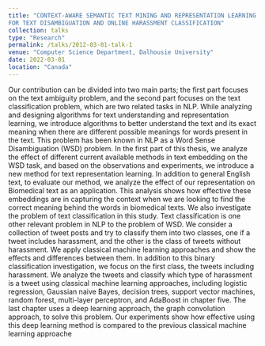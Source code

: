 ```yaml
---
title: "CONTEXT-AWARE SEMANTIC TEXT MINING AND REPRESENTATION LEARNING
FOR TEXT DISAMBIGUATION AND ONLINE HARASSMENT CLASSIFICATION"
collection: talks
type: "Research"
permalink: /talks/2012-03-01-talk-1
venue: "Computer Science Department, Dalhousie University"
date: 2022-03-01
location: "Canada"
---
```


Our contribution can be divided into two main parts; the first
part focuses on the text ambiguity problem, and the second part focuses on the text classification
problem, which are two related tasks in NLP. While analyzing and designing algorithms for text
understanding and representation learning, we introduce algorithms to better understand the
text and its exact meaning when there are different possible meanings for words present in the
text. This problem has been known in NLP as a Word Sense Disambiguation (WSD) problem. In
the first part of this thesis, we analyze the effect of different current available methods in text
embedding on the WSD task, and based on the observations and experiments, we introduce a
new method for text representation learning. In addition to general English text, to evaluate
our method, we analyze the effect of our representation on Biomedical text as an application.
This analysis shows how effective these embeddings are in capturing the context when we are
looking to find the correct meaning behind the words in biomedical texts. We also investigate
the problem of text classification in this study. Text classification is one other relevant problem
in NLP to the problem of WSD. We consider a collection of tweet posts and try to classify them
into two classes, one if a tweet includes harassment, and the other is the class of tweets without
harassment. We apply classical machine learning approaches and show the effects and differences
between them. In addition to this binary classification investigation, we focus on the first class,
the tweets including harassment. We analyze the tweets and classify which type of harassment
is a tweet using classical machine learning approaches, including logistic regression, Gaussian
naive Bayes, decision trees, support vector machines, random forest, multi-layer perceptron, and
AdaBoost in chapter five. The last chapter uses a deep learning approach, the graph convolution
approach, to solve this problem. Our experiments show how effective using this deep learning
method is compared to the previous classical machine learning approache
